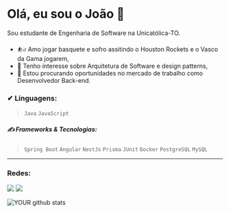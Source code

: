 # Olá, eu sou o João 👋
Sou estudante de Engenharia de Software na Unicatólica-TO.
- ⛹️‍♂️  Amo jogar basquete e sofro assitindo o Houston Rockets e o Vasco da Gama jogarem,
- 🌱 Tenho interesse sobre Arquitetura de Software e design patterns,
- 🤝 Estou procurando oportunidades no mercado de trabalho como Desenvolvedor Back-end.
 ### ✔ Linguagens:
> `Java` `JavaScript`

##### ✍ Frameworks & Tecnologias:
> `Spring Boot` `Angular` `NestJs` `Prisma` `JUnit` `Docker` `PostgreSQL` `MySQL` <br>

---

### Redes:
[<img src="https://img.shields.io/badge/linkedin-%230077B5.svg?&style=for-the-badge&logo=linkedin&logoColor=white" />](https://www.linkedin.com/in/jllpimenta/) [<img src = "https://img.shields.io/badge/instagram-%23E4405F.svg?&style=for-the-badge&logo=instagram&logoColor=white">](https://www.instagram.com/jlpimenta_/)

![YOUR github stats](https://github-readme-stats.vercel.app/api?username=JLPimenta)
